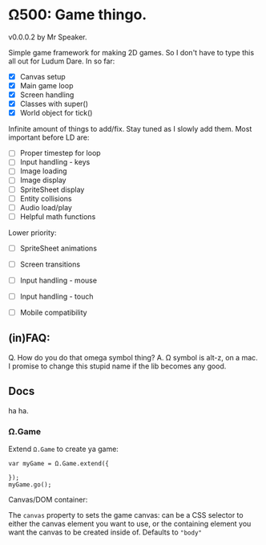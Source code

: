 # Ω500: Game thingo.

v0.0.0.2 by Mr Speaker.

Simple game framework for making 2D games. So I don't have to type this all out for Ludum Dare. In so far:

- [X] Canvas setup
- [X] Main game loop
- [X] Screen handling
- [X] Classes with super()
- [X] World object for tick()

Infinite amount of things to add/fix. Stay tuned as I slowly add them. Most important before LD are:

- [ ] Proper timestep for loop
- [ ] Input handling - keys
- [ ] Image loading
- [ ] Image display
- [ ] SpriteSheet display
- [ ] Entity collisions
- [ ] Audio load/play
- [ ] Helpful math functions

Lower priority:

- [ ] SpriteSheet animations
- [ ] Screen transitions
- [ ] Input handling - mouse
- [ ] Input handling - touch
- [ ] Mobile compatibility


## (in)FAQ:

Q. How do you do that omega symbol thing?
A. Ω symbol is alt-z, on a mac. I promise to change this stupid name if the lib becomes any good.


## Docs

ha ha.

### Ω.Game

Extend `Ω.Game` to create ya game:

    var myGame = Ω.Game.extend({

    });
    myGame.go();

Canvas/DOM container:

The `canvas` property to sets the game canvas: can be a CSS selector to either the canvas element you want to use, or the containing element you want the canvas to be created inside of. Defaults to `"body"`


